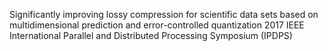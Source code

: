 
Significantly improving lossy compression for scientific data sets based on multidimensional prediction and error-controlled quantization
2017 IEEE International Parallel and Distributed Processing Symposium (IPDPS)


